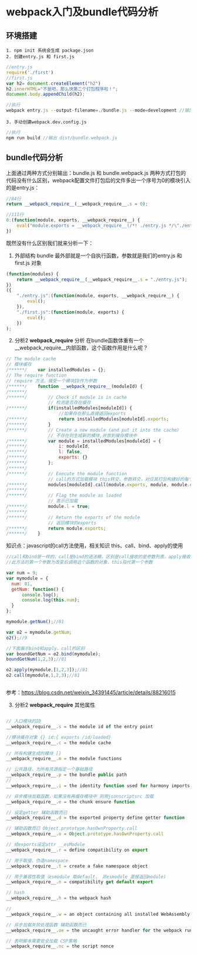 # webpack入门及bundle代码分析
## 环境搭建
    1. npm init 系统会生成 package.json
    2. 创建entry.js 和 first.js

```javascript
//entry.js
require('./first')
//first.js
var h2= document.createElement("h2")
h2.innerHTML="不是吧，那么快第二个打包程序啦！";
document.body.appendChild(h2);
```


```javascript
//执行
webpack entry.js --output-filename=./bundle.js --mode=development //输出 dist/bundle.js
```
    3. 手动创建webpack.dev.config.js


```javascript
//执行
npm run build //输出 dist/bundle.webpack.js
```

## bundle代码分析
上面通过两种方式分别输出：bundle.js 和 bundle.webpack.js 两种方式打包的代码没有什么区别，webpack配置文件打包后的文件多出一个序号为0的模块引入的是entry.js：
```javascript
//84行
return __webpack_require__(__webpack_require__.s = 0);

//111行
0:(function(module, exports, __webpack_require__) {
    eval("module.exports = __webpack_require__(/*! ./entry.js */\"./entry.js\");\n\n\n//# sourceURL=webpack:///multi_./entry.js?");
})

```

既然没有什么区别我们就来分析一下：
1. 外部结构
bundle 最外部就是一个自执行函数，参数就是我们的entry.js 和 first.js 对象
```javascript
(function(modules) {
    return __webpack_require__(__webpack_require__.s = "./entry.js");
})
({
    "./entry.js":(function(module, exports, __webpack_require__) {
        eval();
    }),
    "./first.js":(function(module, exports) {
        eval();
    })
);
```
2. 分析2 __webpack_require__ 分析
在bundle函数体重有一个__webpack_require__内部函数，这个函数作用是什么呢？
```javascript
// The module cache
// 模块缓存
/******/ 	var installedModules = {};
// The require function
// require 方法，接受一个模块ID作为参数
/******/ 	function __webpack_require__(moduleId) {
/******/
/******/ 		// Check if module is in cache
                // 检测是否存在缓存
/******/ 		if(installedModules[moduleId]) {
                    //如果存在那么直接返回exports
/******/ 			return installedModules[moduleId].exports;
/******/ 		}
/******/ 		// Create a new module (and put it into the cache)
                // 不存在则生成新的模块,并放到缓存模块中
/******/ 		var module = installedModules[moduleId] = {
/******/ 			i: moduleId,
/******/ 			l: false,
/******/ 			exports: {}
/******/ 		};
/******/
/******/ 		// Execute the module function
                // call的方式加载模块 this转交，参数转交，对应其打包构建好的每个模块的参数结构。
/******/ 		modules[moduleId].call(module.exports, module, module.exports, __webpack_require__);
/******/
/******/ 		// Flag the module as loaded
                // 表示已加载
/******/ 		module.l = true;
/******/
/******/ 		// Return the exports of the module
                // 返回模块的exports
/******/ 		return module.exports;
/******/ 	}

```

知识点：javascript的call方法使用，相关知识 this、call、bind、apply的使用

```javascript
//call和bind是一样的，call是bind的语法糖，区别是call接收的是参数列表，apply接收的事参数数组
//此方法的第一个参数为改变后调用这个函数的对象，this指代第一个参数

var num = 9;
var mymodule = {
  num: 81,
  getNum: function() {
      console.log();
      console.log(this.num);
  }
};

mymodule.getNum();//81

var o2 = mymodule.getNum;
o2();//9

//下面展示bind和apply、call的区别
var boundGetNum = o2.bind(mymodule);
boundGetNum(1,2,3);//81

o2.apply(mymodule,[1,2,3]);//81
o2.call(mymodule,1,2,3);//81



```



参考：https://blog.csdn.net/weixin_34391445/article/details/88216015

3. 分析2 __webpack_require__ 其他属性

```javascript

// 入口模块的ID
__webpack_require__.s = the module id of the entry point

//模块缓存对象 {} id:{ exports /id/loaded}
__webpack_require__.c = the module cache

// 所有构建生成的模块 []
__webpack_require__.m = the module functions

// 公共路径，为所有资源指定一个基础路径
__webpack_require__.p = the bundle public path
//
__webpack_require__.i = the identity function used for harmony imports

// 异步模块加载函数，如果没有再缓存模块中 则用jsonscriptsrc 加载  
__webpack_require__.e = the chunk ensure function

// 设定getter 辅助函数而已
__webpack_require__.d = the exported property define getter function

// 辅助函数而已 Object.prototype.hasOwnProperty.call
__webpack_require__.o = Object.prototype.hasOwnProperty.call

// 给exports设定attr __esModule
__webpack_require__.r = define compatibility on export

// 用于取值，伪造namespace
__webpack_require__.t = create a fake namespace object

// 用于兼容性取值（esmodule 取default， 非esmodule 直接返回module)
__webpack_require__.n = compatibility get default export

// hash
__webpack_require__.h = the webpack hash

//
__webpack_require__.w = an object containing all installed WebAssembly.Instance export objects keyed by module id

// 异步加载失败处理函数 辅助函数而已
__webpack_require__.oe = the uncaught error handler for the webpack runtime

// 表明脚本需要安全加载 CSP策略
__webpack_require__.nc = the script nonce


```

